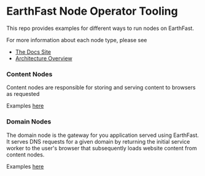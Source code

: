 # EarthFast Node Operator Tooling

This repo provides examples for different ways to run nodes on EarthFast.

For more information about each node type, please see
- [The Docs Site](https://docs.earthfast.com)
- [Architecture Overview](https://docs.earthfast.com/overview/architecture-overview)

### Content Nodes
Content nodes are responsible for storing and serving content to browsers as requested

Examples [here](/content-node)


### Domain Nodes
The domain node is the gateway for you application served using EarthFast. It serves DNS requests for a given domain by returning the initial service worker to the user's browser that subsequently loads website content from content nodes.

Examples [here](/domain-node)
